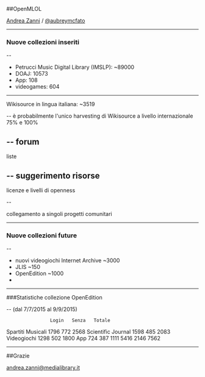 ##OpenMLOL

[Andrea Zanni](http://aubreymcfato.com) / [@aubreymcfato](http://twitter.com/aubreymcfato)

---

### Nuove collezioni inseriti

--
+ Petrucci Music Digital Library (IMSLP): ~89000
+ DOAJ: 10573
+ App: 108
+ videogames: 604
---

Wikisource in lingua italiana: ~3519

--
è probabilmente l'unico harvesting di Wikisource a livello internazionale
75% e 100%


--
forum
--

liste

--
suggerimento risorse
--

licenze e livelli di openness

--

collegamento a singoli progetti comunitari

---
### Nuove collezioni future

--

+ nuovi videogiochi Internet Archive ~3000
+ JLIS ~150
+ OpenEdition ~1000
+ 

---

###Statistiche collezione OpenEdition

--
(dal 7/7/2015 al 9/9/2015)

					Login	Senza	Totale
Spartiti Musicali	1796	772		2568
Scientific Journal	1598	485		2083
Videogiochi			1298	502		1800
App					724		387		1111
					5416	2146	7562

---



##Grazie

[andrea.zanni@medialibrary.it](mailto:andrea.zanni@medialibrary.it)